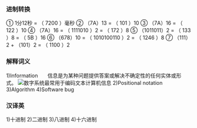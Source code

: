 ### 进制转换
 ① 1分12秒 = （ 7200 ）毫秒 
 ② （7A）13 = （ 101 ）10
 ③ （7A）16 = （ 122 ）10 
 ④ （7A）16 = （ 1111010 ）2 = （ 172 ）8 
 ⑤ （1011011）2 = （ 133 ）8  = （ 5B ）16 
 ⑥ （678）10 = （ 1010100110 ）2 = （ 1246 ）8 
 ⑦ （111）2 + （101）2 = （ 1100 ）2


### 解释词义
 1)Information 
 ` ` ` ` 信息是为某种问题提供答案或解决不确定性的任何实体或形式。
 ![数字系统最常用于编码文本计算机信息](https://ws1.sinaimg.cn/large/007kRF1Jgy1fvze6b8hhnj30960b23zc.jpg)
 2)Positional notation 
 3)Algorithm 
 4)Software bug


### 汉译英
 1)十进制 
 2)二进制 
 3)八进制 
 4)十六进制
